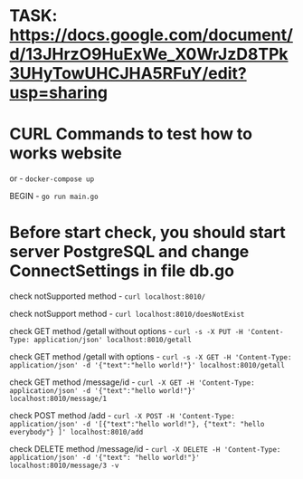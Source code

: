 # TASK: https://docs.google.com/document/d/13JHrzO9HuExWe_X0WrJzD8TPk3UHyTowUHCJHA5RFuY/edit?usp=sharing

# CURL Commands to test how to works website

or - `docker-compose up`

BEGIN - `go run main.go`
# Before start check, you should start server PostgreSQL and change ConnectSettings in file db.go

check notSupported method - `curl localhost:8010/`

check notSupport method  - `curl localhost:8010/doesNotExist`

check GET method /getall without options - `curl -s -X PUT -H 'Content-Type: application/json' localhost:8010/getall`

check GET method /getall with options - `curl -s -X GET -H 'Content-Type: application/json' -d '{"text":"hello world!"}' localhost:8010/getall`

check GET method /message/id - `curl -X GET -H 'Content-Type: application/json' -d '{"text":"hello world!"}' localhost:8010/message/1`

check POST method /add - `curl -X POST -H 'Content-Type: application/json' -d '[{"text":"hello world!"}, {"text": "hello everybody"} ]' localhost:8010/add`

check DELETE method /message/id - `curl -X DELETE -H 'Content-Type: application/json' -d '{"text": "hello world!"}' localhost:8010/message/3 -v`